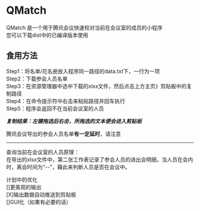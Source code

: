 # QMatch
QMatch 是一个用于腾讯会议快速校对当前在会议室的成员的小程序  
您可以下载dist中的已编译版本使用  
  
## 食用方法  
Step1：将名单/花名册放入程序同一路径的data.txt下，一行为一项  
Step2：下载参会人员名单  
Step3：在资源管理器中选中下载的xlsx文件，然后点击上方主页》剪贴板中的复制路径  
Step4：在命令提示符中右击来粘贴路径并回车执行  
Step5：程序会返回不在当前会议室的人员  
  
***复制结果：左键拖选后右击，所拖选的文本便会进入剪贴板***  
  
腾讯会议导出的参会人员名单**有一定延时**，请注意  
__________  
查询当前在会议室的人员原理：  
在导出的xlsx文件中，第二张工作表记录了参会人员的进出会明细，当人员在会内时，离会时间为“--”，藉此来判断人员是否在会议中。  
  
计划中的优化  
[]更美观的输出  
[X]输出数据自动推送到剪贴板  
[]GUI化（如果有必要的话）
